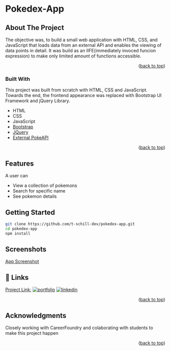 <div id="top"></div>


# Pokedex-App

<!-- ABOUT THE PROJECT -->
## About The Project

The objective was, to build a small web application with HTML, CSS, and JavaScript that loads data from an external API and enables the viewing of data points in detail.
It was build as an IIFE(immediately invoced funcion expression) to make only limited amount of functions accessible.

<p align="right">(<a href="#top">back to top</a>)</p>


### Built With

This project was built from scratch with HTML, CSS and JavaScript. Towards the end, the frontend appearance was replaced with Bootstrap UI Framework and jQuery Library.

* HTML
* CSS
* JavaScript
* [Bootstrap](https://getbootstrap.com)
* [JQuery](https://jquery.com)
* [External PokeAPI](https://pokeapi.co/)

<p align="right">(<a href="#top">back to top</a>)</p>

## Features

A user can 
- View a collection of pokemons
- Search for specific name
- See pokemon details

<!-- GETTING STARTED -->
## Getting Started

```bash
git clone https://github.com/t-schill-dev/pokedex-app.git
cd pokedex-app
npm install
```

<!-- USAGE EXAMPLES -->
## Screenshots

[App Screenshot](https://freeimage.host/i/U4vtQS)

<!-- CONTACT -->
## 🔗 Links

 [Project Link:](https://t-schill-dev.github.io/pokedex-app)
[![portfolio](https://img.shields.io/badge/my_portfolio-000?style=for-the-badge&logo=ko-fi&logoColor=white)](http://timon-schill.atwebpages.com/)
[![linkedin](https://img.shields.io/badge/linkedin-0A66C2?style=for-the-badge&logo=linkedin&logoColor=white)](https://www.linkedin.com/in/timon-schill/)

<p align="right">(<a href="#top">back to top</a>)</p>



<!-- ACKNOWLEDGMENTS -->
## Acknowledgments

Closely working with CareerFoundry and colaborating with students to make this project happen
<p align="right">(<a href="#top">back to top</a>)</p>




